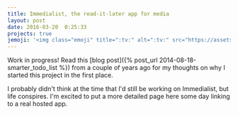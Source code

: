 ```yaml
---
title: Immedialist, the read-it-later app for media
layout: post
date: 2016-03-20  0:25:33
projects: true
jemoji: '<img class="emoji" title=":tv:" alt=":tv:" src="https://assets.github.com/images/icons/emoji/unicode/1f4fa.png" height="20" width="20" align="absmiddle">'
---
```


Work in progress! Read this [blog post]({% post_url 2014-08-18-smarter_todo_list %}) from a couple of years ago for my thoughts on why I started this project in the first place.

I probably didn't think at the time that I'd still be working on Immedialist, but life conspires. I'm excited to put a more detailed page here some day linking to a real hosted app.
